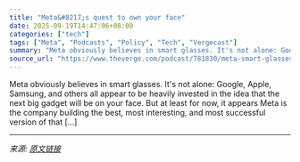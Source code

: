 ```yaml
---
title: "Meta&#8217;s quest to own your face"
date: 2025-09-19T14:47:06+08:00
categories: ["tech"]
tags: ["Meta", "Podcasts", "Policy", "Tech", "Vergecast"]
summary: "Meta obviously believes in smart glasses. It's not alone: Google, Apple, Samsung, and others all appear to be heavily invested in the idea that the next big gadget will be on your face. But at least f"
source_url: "https://www.theverge.com/podcast/781830/meta-smart-glasses-ray-ban-vergecast"
---
```


Meta obviously believes in smart glasses. It's not alone: Google, Apple, Samsung, and others all appear to be heavily invested in the idea that the next big gadget will be on your face. But at least for now, it appears Meta is the company building the best, most interesting, and most successful version of that [&#8230;]

---

*来源: [原文链接](https://www.theverge.com/podcast/781830/meta-smart-glasses-ray-ban-vergecast)*
